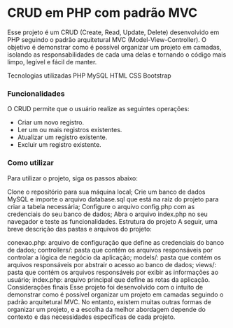 <h1> CRUD em PHP com padrão MVC </h1>
Esse projeto é um CRUD (Create, Read, Update, Delete) desenvolvido em PHP seguindo o padrão arquitetural MVC (Model-View-Controller). O objetivo é demonstrar como é possível organizar um projeto em camadas, isolando as responsabilidades de cada uma delas e tornando o código mais limpo, legível e fácil de manter.

Tecnologias utilizadas
PHP
MySQL
HTML
CSS
Bootstrap
<h3>Funcionalidades </h3>
O CRUD permite que o usuário realize as seguintes operações:

* Criar um novo registro.<br>
* Ler um ou mais registros existentes.<br>
* Atualizar um registro existente.<br>
* Excluir um registro existente.<br>

<h3>Como utilizar </h3>
Para utilizar o projeto, siga os passos abaixo:

Clone o repositório para sua máquina local;
Crie um banco de dados MySQL e importe o arquivo database.sql que está na raiz do projeto para criar a tabela necessária;
Configure o arquivo config.php com as credenciais do seu banco de dados;
Abra o arquivo index.php no seu navegador e teste as funcionalidades.
Estrutura do projeto
A seguir, uma breve descrição das pastas e arquivos do projeto:

conexao.php: arquivo de configuração que define as credenciais do banco de dados;
controllers/: pasta que contém os arquivos responsáveis por controlar a lógica de negócio da aplicação;
models/: pasta que contém os arquivos responsáveis por abstrair o acesso ao banco de dados;
views/: pasta que contém os arquivos responsáveis por exibir as informações ao usuário;
index.php: arquivo principal que define as rotas da aplicação.
Considerações finais
Esse projeto foi desenvolvido com o intuito de demonstrar como é possível organizar um projeto em camadas seguindo o padrão arquitetural MVC. No entanto, existem muitas outras formas de organizar um projeto, e a escolha da melhor abordagem depende do contexto e das necessidades específicas de cada projeto.
